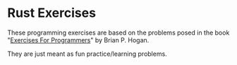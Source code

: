 # Rust Exercises

These programming exercises are based on the problems posed in the book "[Exercises For Programmers](https://pragprog.com/book/bhwb/exercises-for-programmers)" by Brian P. Hogan.

They are just meant as fun practice/learning problems.
